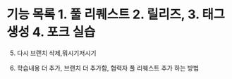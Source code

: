 # 기능 목록 1. 풀 리퀘스트 2. 릴리즈, 3. 태그 생성 4. 포크 실습

5. 다시 브랜치 삭제,뭐시기저시기

5. 학습내용 더 추가, 브랜치 더 추가함, 협력자 풀 리퀘스트 추가 하는 방법


